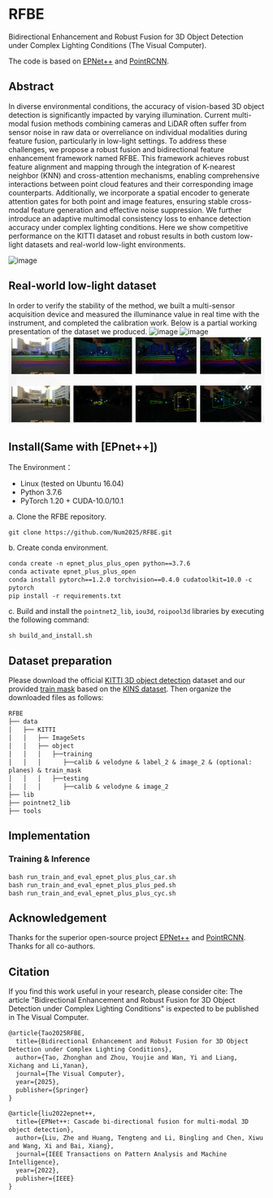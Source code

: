 # RFBE

Bidirectional Enhancement and Robust Fusion for 3D Object Detection under Complex Lighting Conditions (The Visual Computer).

The code is based on [EPNet++](https://github.com/happinesslz/EPNetV2) and [PointRCNN](https://github.com/sshaoshuai/PointRCNN).

## Abstract

In diverse environmental conditions, the accuracy of vision-based 3D object detection is significantly impacted by varying illumination. Current multi-modal fusion methods combining cameras and LiDAR often suffer from sensor noise in raw data or overreliance on individual modalities during feature fusion, particularly in low-light settings. To address these challenges, we propose a robust fusion and bidirectional feature enhancement framework named RFBE. This framework achieves robust feature alignment and mapping through the integration of K-nearest neighbor (KNN) and cross-attention mechanisms, enabling comprehensive interactions between point cloud features and their corresponding image counterparts. Additionally, we incorporate a spatial encoder to generate attention gates for both point and image features, ensuring stable cross-modal feature generation and effective noise suppression. We further introduce an adaptive multimodal consistency loss to enhance detection accuracy under complex lighting conditions. Here we show competitive performance on the KITTI dataset and robust results in both custom low-light datasets and real-world low-light environments.

![image](image/KAM.png)

## Real-world low-light dataset
In order to verify the stability of the method, we built a multi-sensor acquisition device and measured the illuminance value in real time with the instrument, and completed the calibration work. Below is a partial working presentation of the dataset we produced.
![image](image/device.png)
![image](image/lux.png)
![image](image/data.png)

## Install(Same with [EPnet++])

The Environment：
* Linux (tested on Ubuntu 16.04)
* Python 3.7.6
* PyTorch 1.20 + CUDA-10.0/10.1

a. Clone the RFBE repository.
```shell
git clone https://github.com/Num2025/RFBE.git
```

b. Create conda environment.

```shell
conda create -n epnet_plus_plus_open python==3.7.6
conda activate epnet_plus_plus_open
conda install pytorch==1.2.0 torchvision==0.4.0 cudatoolkit=10.0 -c pytorch
pip install -r requirements.txt
```

c. Build and install the `pointnet2_lib`, `iou3d`, `roipool3d` libraries by executing the following command:
```shell
sh build_and_install.sh
```

## Dataset preparation
Please download the official [KITTI 3D object detection](http://www.cvlibs.net/datasets/kitti/eval_object.php?obj_benchmark=3d) dataset and our provided [train mask](https://drive.google.com/file/d/1XqqErkAl8t72HM65PJfZC6SQ1oeBF4X0/view?usp=share_link) based on the [KINS dataset](https://github.com/qqlu/Amodal-Instance-Segmentation-through-KINS-Dataset). Then organize the downloaded files as follows: 

```
RFBE
├── data
│   ├── KITTI
│   │   ├── ImageSets
│   │   ├── object
│   │   │   ├──training
│   │   │      ├──calib & velodyne & label_2 & image_2 & (optional: planes) & train_mask
│   │   │   ├──testing
│   │   │      ├──calib & velodyne & image_2
├── lib
├── pointnet2_lib
├── tools
```

## Implementation
### Training & Inference
```shell
bash run_train_and_eval_epnet_plus_plus_car.sh
bash run_train_and_eval_epnet_plus_plus_ped.sh
bash run_train_and_eval_epnet_plus_plus_cyc.sh
```
## Acknowledgement
Thanks for the superior open-source project [EPNet++](https://github.com/happinesslz/EPNetV2) and [PointRCNN](https://github.com/sshaoshuai/PointRCNN). Thanks for all co-authors.

## Citation
If you find this work useful in your research, please consider cite:
The article "Bidirectional Enhancement and Robust Fusion for 3D Object Detection under Complex Lighting Conditions" is expected to be published in The Visual Computer.
```
@article{Tao2025RFBE,
  title={Bidirectional Enhancement and Robust Fusion for 3D Object Detection under Complex Lighting Conditions},
  author={Tao, Zhonghan and Zhou, Youjie and Wan, Yi and Liang, Xichang and Li,Yanan},
  journal={The Visual Computer},
  year={2025},
  publisher={Springer}
}
```
```
@article{liu2022epnet++,
  title={EPNet++: Cascade bi-directional fusion for multi-modal 3D object detection},
  author={Liu, Zhe and Huang, Tengteng and Li, Bingling and Chen, Xiwu and Wang, Xi and Bai, Xiang},
  journal={IEEE Transactions on Pattern Analysis and Machine Intelligence},
  year={2022},
  publisher={IEEE}
}
```
